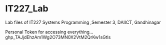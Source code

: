 # IT227_Lab
Lab files of IT227 Systems Programming ,Semester 3, DAIICT, Gandhinagar
 
 Personal Token for accessing everything...
 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
